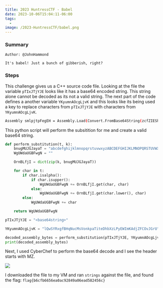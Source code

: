 ```yaml
---
title: 2023 HuntressCTF - Babel
date: 2023-10-06T15:04:11-06:00
tags:
  - 
image: /2023-HuntressCTF/babel.png
---
```


### Summary
```
Author: @JohnHammond

It's babel! Just a bunch of gibberish, right?
```

### Steps

This challenge gives us a C++ source code file. Looking at the file the variable `pTIxJTjYJE` looks like it has a base64 encoded string.  This string alone cannot be decoded as its not a valid string.  The next part of the code defines a another variable `YKyumnAOcgLjvK` and this looks like its being used a key to replace characters from `pTIxJTjYJE` with characters from `YKyumnAOcgLjvK`.  
```bash
Assembly smlpjtpFegEH = Assembly.Load(Convert.FromBase64String(zcfZIEShfvKnnsZ(pTIxJTjYJE, YKyumnAOcgLjvK)));
```

This python script will perform the subsitition for me and create a valid base64 string.
```python
def perform_substitution(t, k):
    bnugMUJGJayaT = "abcdefghijklmnopqrstuvwxyzABCDEFGHIJKLMNOPQRSTUVWXYZ"
    WgUWdaUGBFwgN = ""

    OrnBLfjI = dict(zip(k, bnugMUJGJayaT))

    for char in t:
        if char.isalpha():
            if char.isupper():
                WgUWdaUGBFwgN += OrnBLfjI.get(char, char)
            else:
                WgUWdaUGBFwgN += OrnBLfjI.get(char.lower(), char)
        else:
            WgUWdaUGBFwgN += char

    return WgUWdaUGBFwgN

pTIxJTjYJE = "<base64string>"

YKyumnAOcgLjvK = "lQwSYRxgfBHqNucMsVonkpaTiteDhbXzLPyEWImKAdjZFCOvJGrU"

decoded_assembly_bytes = perform_substitution(pTIxJTjYJE, YKyumnAOcgLjvK)
print(decoded_assembly_bytes)
```

Next, I used CyberChef to perform the base64 decode and I see the header starts with MZ. 

![](/2023-HuntressCTF/babel1.png)


I downloaded the file to my VM and ran `strings` against the file, and found the flag: `flag{b6cfb6656ea0ac92849a06ead582456c}`


